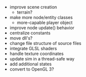 * improve scene creation
	* terrain?
* make more node/entity classes
	* more-capable player object
* improve node update() behavior
* centralize constants
* move dll's?
* change file structure of source files
* integrate GLSL shaders
* handle texture coordinates
* update sim in a thread-safe way
* add additional states
* convert to OpenGL 3?
